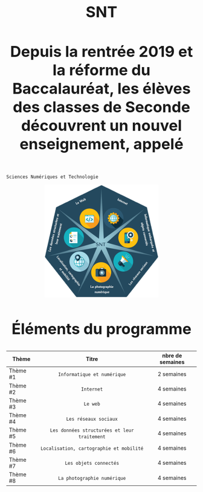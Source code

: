 

<h1 align="center" style="font-size:40px"> SNT </h1> 
<h4 align="center" style="font-size:40px"> Depuis la rentrée 2019 et la réforme du Baccalauréat, les élèves des classes de Seconde découvrent un nouvel enseignement, appelé   </h4> 

 `Sciences Numériques et Technologie`        


<p align="center"> 
<img src="https://github.com/AlgoMaths/SNT/blob/main/SNT_logo.png" alt="SNT" width="300"> 
</p>

<h2 align="center" style="font-size:40px"> Éléments du programme </h2> 

| Thème | Titre | nbre de semaines |
| ------------- |:-------------:| :-----: |
| Thème #1 | `Informatique et numérique` | 2 semaines |
| Thème #2 | `Internet` | 4 semaines |
| Thème #3 | `Le web` | 4 semaines |
| Thème #4 | `Les réseaux sociaux` | 4 semaines |
| Thème #5 | `Les données structurées et leur traitement` | 4 semaines |
| Thème #6 | `Localisation, cartographie et mobilité` | 4 semaines |
| Thème #7 | `Les objets connectés` | 4 semaines |
| Thème #8 | `La photographie numérique` | 4 semaines |     


